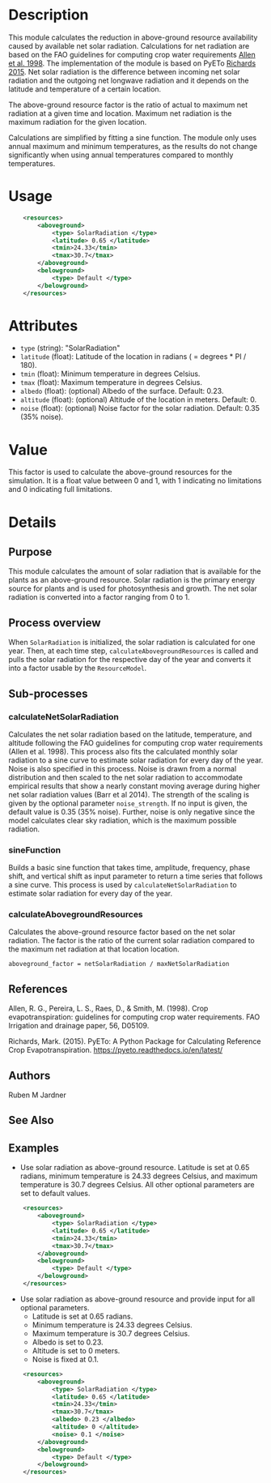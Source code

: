 # Description

This module calculates the reduction in above-ground resource availability caused by available net solar radiation. Calculations for net radiation are based on the FAO guidelines for computing crop water requirements [Allen et al. 1998](https://agris.fao.org/search/en/providers/122621/records/647231eb53aa8c896301eadc). The implementation of the module is based on PyETo [Richards 2015](https://pyeto.readthedocs.io/en/latest/). Net solar radiation is the difference between incoming net solar radiation and the outgoing net longwave radiation and it depends on the latitude and temperature of a certain location. 

The above-ground resource factor is the ratio of actual to maximum net radiation at a given time and location. Maximum net radiation is the maximum radiation for the given location.

Calculations are simplified by fitting a sine function. The module only uses annual maximum and minimum temperatures, as the results do not change significantly when using annual temperatures compared to monthly temperatures.   

# Usage 

```xml
    <resources>
        <aboveground>
            <type> SolarRadiation </type>
            <latitude> 0.65 </latitude>
            <tmin>24.33</tmin>
            <tmax>30.7</tmax>
        </aboveground>
        <belowground>
            <type> Default </type>
        </belowground>
    </resources>
```

# Attributes

* `type` (string): "SolarRadiation"
* `latitude` (float): Latitude of the location in radians ( = degrees * PI / 180).
* `tmin` (float): Minimum temperature in degrees Celsius.
* `tmax` (float): Maximum temperature in degrees Celsius.
* `albedo` (float): (optional) Albedo of the surface. Default: 0.23.
* `altitude` (float): (optional) Altitude of the location in meters. Default: 0.
* `noise` (float): (optional) Noise factor for the solar radiation. Default: 0.35 (35% noise).

# Value

This factor is used to calculate the above-ground resources for the simulation. It is a float value between 0 and 1, with 1 indicating no limitations and 0 indicating full limitations.  

# Details 

## Purpose

This module calculates the amount of solar radiation that is available for the plants as an above-ground resource. Solar radiation is the primary energy source for plants and is used for photosynthesis and growth. The net solar radiation is converted into a factor ranging from 0 to 1.  

## Process overview

When `SolarRadiation` is initialized, the solar radiation is calculated for one year. Then, at each time step, `calculateAbovegroundResources` is called and pulls the solar radiation for the respective day of the year and converts it into a factor usable by the `ResourceModel`.  

## Sub-processes

### calculateNetSolarRadiation

Calculates the net solar radiation based on the latitude, temperature, and altitude following the FAO guidelines for computing crop water requirements (Allen et al. 1998). This process also fits the calculated monthly solar radiation to a sine curve to estimate solar radiation for every day of the year. Noise is also specified in this process. Noise is drawn from a normal distribution and then scaled to the net solar radiation to accommodate empirical results that show a nearly constant moving average during higher net solar radiation values (Barr et al 2014). The strength of the scaling is given by the optional parameter `noise_strength`. If no input is given, the default value is 0.35 (35% noise). Further, noise is only negative since the model calculates clear sky radiation, which is the maximum possible radiation.  

### sineFunction

Builds a basic sine function that takes time, amplitude, frequency, phase shift, and vertical shift as input parameter to return a time series that follows a sine curve. This process is used by `calculateNetSolarRadiation` to estimate solar radiation for every day of the year.  

### calculateAbovegroundResources

Calculates the above-ground resource factor based on the net solar radiation. The factor is the ratio of the current solar radiation compared to the maximum net radiation at that location location.  

`aboveground_factor = netSolarRadiation / maxNetSolarRadiation`

## References 

Allen, R. G., Pereira, L. S., Raes, D., & Smith, M. (1998). Crop evapotranspiration: guidelines for computing crop water requirements. FAO Irrigation and drainage paper, 56, D05109.

Richards, Mark. (2015). PyETo: A Python Package for Calculating Reference Crop Evapotranspiration. https://pyeto.readthedocs.io/en/latest/

## Authors 

Ruben M Jardner

## See Also

## Examples 

* Use solar radiation as above-ground resource. Latitude is set at 0.65 radians, minimum temperature is 24.33 degrees Celsius, and maximum temperature is 30.7 degrees Celsius. All other optional parameters are set to default values.  

```xml
    <resources>
        <aboveground>
            <type> SolarRadiation </type>
            <latitude> 0.65 </latitude>
            <tmin>24.33</tmin>
            <tmax>30.7</tmax>
        </aboveground>
        <belowground>
            <type> Default </type>
        </belowground>
    </resources>
```

* Use solar radiation as above-ground resource and provide input for all optional parameters.
  * Latitude is set at 0.65 radians.
  * Minimum temperature is 24.33 degrees Celsius.
  * Maximum temperature is 30.7 degrees Celsius.
  * Albedo is set to 0.23.
  * Altitude is set to 0 meters.
  * Noise is fixed at 0.1.

```xml
    <resources>
        <aboveground>
            <type> SolarRadiation </type>
            <latitude> 0.65 </latitude>
            <tmin>24.33</tmin>
            <tmax>30.7</tmax>
            <albedo> 0.23 </albedo>
            <altitude> 0 </altitude>
            <noise> 0.1 </noise>
        </aboveground>
        <belowground>
            <type> Default </type>
        </belowground>
    </resources>
```
